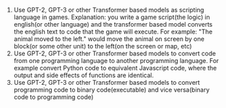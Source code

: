 1. Use GPT-2, GPT-3 or other Transformer based models as scripting language in games. 
Explanation: you write a game script(the logic) in english(or other language) and the transformer based model converts the english text to code that the game will execute.
For example: "The animal moved to the left." would move the animal on screen by one block(or some other unit) to the left(on the screen or map, etc)
2. Use GPT-2, GPT-3 or other Transformer based models to convert code from one programming language to another programming language.
For example convert Python code to equivalent Javascript code, where the output and side effects of functions are identical.
2. Use GPT-2, GPT-3 or other Transformer based models to convert programming code to binary code(executable) and vice versa(binary code to programming code)
